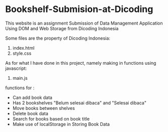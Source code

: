 # Bookshelf-Submision-at-Dicoding
This website is an assignment Submission of Data Management Application Using DOM and Web Storage from Dicoding Indonesia

Some files are the property of Dicoding Indonesia:

1. index.html
2. style.css

As for what I have done in this project, namely making in functions using javascript:

1. main.js

functions for :
- Can add book data
- Has 2 bookshelves "Belum selesai dibaca" and "Selesai dibaca"
- Move books between shelves
- Delete book data
- Search for books based on book title
- Make use of localStorage in Storing Book Data
